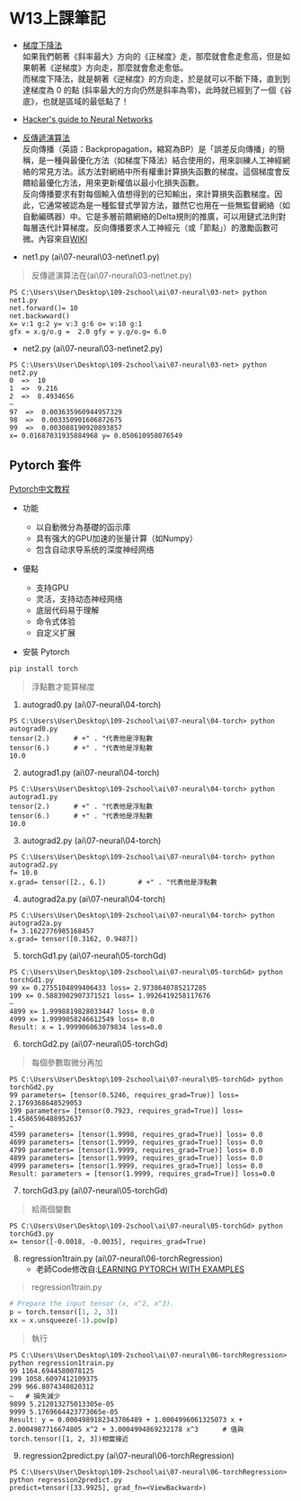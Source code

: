 # W13上課筆記
* [梯度下降法](http://programmermedia.org/root/%E9%99%B3%E9%8D%BE%E8%AA%A0/%E8%AA%B2%E7%A8%8B/%E4%BA%BA%E5%B7%A5%E6%99%BA%E6%85%A7/07-neural/02-gradient/%E6%A2%AF%E5%BA%A6%E4%B8%8B%E9%99%8D%E6%B3%95.md)  
如果我們朝著《斜率最大》方向的《正梯度》走，那麼就會愈走愈高，但是如果朝著《逆梯度》方向走，那麼就會愈走愈低。  
而梯度下降法，就是朝著《逆梯度》的方向走，於是就可以不斷下降，直到到達梯度為 0 的點 (斜率最大的方向仍然是斜率為零)，此時就已經到了一個《谷底》，也就是區域的最低點了！
* [Hacker's guide to Neural Networks](http://karpathy.github.io/neuralnets/)  

* [反傳遞演算法](http://programmermedia.org/root/%E9%99%B3%E9%8D%BE%E8%AA%A0/%E8%AA%B2%E7%A8%8B/%E4%BA%BA%E5%B7%A5%E6%99%BA%E6%85%A7/07-neural/03-net/%E5%8F%8D%E5%82%B3%E9%81%9E%E6%BC%94%E7%AE%97%E6%B3%95%E6%89%8B%E7%AE%97%E6%A1%88%E4%BE%8B.md)  
反向傳播（英語：Backpropagation，縮寫為BP）是「誤差反向傳播」的簡稱，是一種與最優化方法（如梯度下降法）結合使用的，用來訓練人工神經網絡的常見方法。該方法對網絡中所有權重計算損失函數的梯度。這個梯度會反饋給最優化方法，用來更新權值以最小化損失函數。  
反向傳播要求有對每個輸入值想得到的已知輸出，來計算損失函數梯度。因此，它通常被認為是一種監督式學習方法，雖然它也用在一些無監督網絡（如自動編碼器）中。它是多層前饋網絡的Delta規則的推廣，可以用鏈式法則對每層迭代計算梯度。反向傳播要求人工神經元（或「節點」）的激勵函數可微。內容來自[WIKI](https://zh.wikipedia.org/wiki/%E5%8F%8D%E5%90%91%E4%BC%A0%E6%92%AD%E7%AE%97%E6%B3%95)  


* net1.py (ai\07-neural\03-net\net1.py)
>反傳遞演算法在(ai\07-neural\03-net\net.py)
```PS
PS C:\Users\User\Desktop\109-2school\ai\07-neural\03-net> python net1.py 
net.forward()= 10
net.backwward()
x= v:1 g:2 y= v:3 g:6 o= v:10 g:1      
gfx = x.g/o.g =  2.0 gfy = y.g/o.g= 6.0
```
* net2.py (ai\07-neural\03-net\net2.py)
```PS
PS C:\Users\User\Desktop\109-2school\ai\07-neural\03-net> python net2.py 
0  =>  10
1  =>  9.216
2  =>  8.4934656
~
97  =>  0.003635960944957329
98  =>  0.003350901606872675
99  =>  0.003088190920893857
x= 0.01687031935884968 y= 0.050610958076549
```
## Pytorch 套件
[Pytorch中文教程](https://github.com/fendouai/PyTorchDocs)
* 功能
    * 以自動微分為基礎的函示庫
    * 具有强大的GPU加速的张量计算（如Numpy）
    * 包含自动求导系统的深度神经网络  
* 優點  
    * 支持GPU  
    * 灵活，支持动态神经网络  
    * 底层代码易于理解  
    * 命令式体验  
    * 自定义扩展  

* 安裝 Pytorch
```PS
pip install torch
```
>浮點數才能算梯度
1. autograd0.py (ai\07-neural\04-torch)
```PS
PS C:\Users\User\Desktop\109-2school\ai\07-neural\04-torch> python autograd0.py
tensor(2.)      # +" . "代表他是浮點數
tensor(6.)      # +" . "代表他是浮點數
10.0 
```

2. autograd1.py (ai\07-neural\04-torch)
```PS
PS C:\Users\User\Desktop\109-2school\ai\07-neural\04-torch> python autograd1.py
tensor(2.)      # +" . "代表他是浮點數
tensor(6.)      # +" . "代表他是浮點數
10.0
```

3. autograd2.py (ai\07-neural\04-torch)
```PS
PS C:\Users\User\Desktop\109-2school\ai\07-neural\04-torch> python autograd2.py
f= 10.0
x.grad= tensor([2., 6.])        # +" . "代表他是浮點數
```

4. autograd2a.py (ai\07-neural\04-torch)
```PS
PS C:\Users\User\Desktop\109-2school\ai\07-neural\04-torch> python autograd2a.py
f= 3.1622776985168457
x.grad= tensor([0.3162, 0.9487])
```

5. torchGd1.py (ai\07-neural\05-torchGd)
```PS
PS C:\Users\User\Desktop\109-2school\ai\07-neural\05-torchGd> python torchGd1.py
99 x= 0.2755104899406433 loss= 2.9738640785217285
199 x= 0.5883902907371521 loss= 1.9926419258117676
~
4899 x= 1.9998819828033447 loss= 0.0
4999 x= 1.9999058246612549 loss= 0.0
Result: x = 1.999906063079834 loss=0.0
```

6. torchGd2.py (ai\07-neural\05-torchGd)
> 每個參數取微分再加
```PS
PS C:\Users\User\Desktop\109-2school\ai\07-neural\05-torchGd> python torchGd2.py
99 parameters= [tensor(0.5246, requires_grad=True)] loss= 2.1769368648529053
199 parameters= [tensor(0.7923, requires_grad=True)] loss= 1.4586596488952637
~
4599 parameters= [tensor(1.9998, requires_grad=True)] loss= 0.0
4699 parameters= [tensor(1.9999, requires_grad=True)] loss= 0.0
4799 parameters= [tensor(1.9999, requires_grad=True)] loss= 0.0
4899 parameters= [tensor(1.9999, requires_grad=True)] loss= 0.0
4999 parameters= [tensor(1.9999, requires_grad=True)] loss= 0.0
Result: parameters = [tensor(1.9999, requires_grad=True)] loss=0.0
```

7. torchGd3.py (ai\07-neural\05-torchGd)
> 給兩個變數
```PS
PS C:\Users\User\Desktop\109-2school\ai\07-neural\05-torchGd> python torchGd3.py
x= tensor([-0.0018, -0.0035], requires_grad=True)
```

8. regression1train.py (ai\07-neural\06-torchRegression)  
    * 老師Code修改自:[LEARNING PYTORCH WITH EXAMPLES](https://pytorch.org/tutorials/beginner/pytorch_with_examples.html)    

>regression1train.py
```python
# Prepare the input tensor (x, x^2, x^3).
p = torch.tensor([1, 2, 3])
xx = x.unsqueeze(-1).pow(p)
```
>執行
```PS
PS C:\Users\User\Desktop\109-2school\ai\07-neural\06-torchRegression> python regression1train.py
99 1164.6944580078125
199 1058.6097412109375
299 966.8074340820312
~   # 損失減少
9899 5.212013275013305e-05
9999 5.1769664423773065e-05         
Result: y = 0.0004989182343706489 + 1.0004996061325073 x + 2.0004987716674805 x^2 + 3.0004994869232178 x^3      # 值與torch.tensor([1, 2, 3])相當接近
```

9. regression2predict.py (ai\07-neural\06-torchRegression)  
```PS
PS C:\Users\User\Desktop\109-2school\ai\07-neural\06-torchRegression> python regression2predict.py
predict=tensor([33.9925], grad_fn=<ViewBackward>)
```
